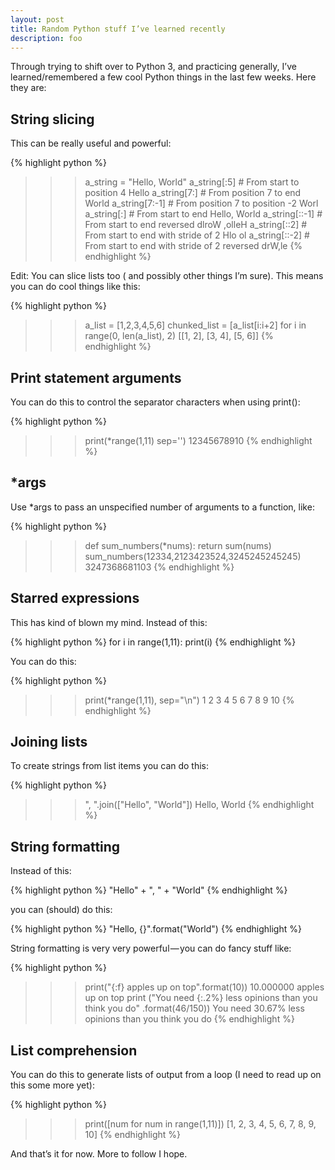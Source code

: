 ```yaml
---
layout: post
title: Random Python stuff I’ve learned recently
description: foo
---
```


Through trying to shift over to Python 3, and practicing generally, I’ve learned/remembered a few cool Python things in the last few weeks. Here they are:

## String slicing

This can be really useful and powerful:

{% highlight python %}
>>> a_string = "Hello, World"
>>> a_string[:5]  # From start to position 4
Hello
>>> a_string[7:]  # From position 7 to end
World
>>> a_string[7:-1]  # From position 7 to position -2
Worl
>>> a_string[:]  # From start to end
Hello, World
>>> a_string[::-1]  # From start to end reversed
dlroW ,olleH
>>> a_string[::2]  # From start to end with stride of 2
Hlo ol
>>> a_string[::-2]  # From start to end with stride of 2 reversed
drW,le
{% endhighlight %}

Edit: You can slice lists too ( and possibly other things I’m sure). This means you can do cool things like this:

{% highlight python %}
>>> a_list = [1,2,3,4,5,6]
>>> chunked_list = [a_list[i:i+2] for i in range(0, len(a_list), 2)
[[1, 2], [3, 4], [5, 6]]
{% endhighlight %}

## Print statement arguments

You can do this to control the separator characters when using print():

{% highlight python %}
>>> print(*range(1,11) sep='')
12345678910
{% endhighlight %}


## *args

Use *args to pass an unspecified number of arguments to a function, like:

{% highlight python %}
>>> def sum_numbers(*nums):
        return sum(nums)
>>> sum_numbers(12334,2123423524,3245245245245)
3247368681103
{% endhighlight %}

## Starred expressions

This has kind of blown my mind. Instead of this:

{% highlight python %}
for i in range(1,11):
    print(i)
{% endhighlight %}

You can do this:

{% highlight python %}
>>> print(*range(1,11), sep="\n")
1 2 3 4 5 6 7 8 9 10
{% endhighlight %}

## Joining lists

To create strings from list items you can do this:

{% highlight python %}
>>> ", ".join(["Hello", "World"])
Hello, World
{% endhighlight %}

## String formatting

Instead of this:

{% highlight python %}
"Hello" + ", " + "World"
{% endhighlight %}

you can (should) do this:

{% highlight python %}
"Hello, {}".format("World")
{% endhighlight %}

String formatting is very very powerful — you can do fancy stuff like:

{% highlight python %}
>>> print("{:f} apples up on top".format(10))
10.000000 apples up on top
>>> print ("You need {:.2%} less opinions than you think you do"
           .format(46/150))
You need 30.67% less opinions than you think you do
{% endhighlight %}

## List comprehension

You can do this to generate lists of output from a loop (I need to read up on this some more yet):

{% highlight python %}
>>> print([num for num in range(1,11)])
[1, 2, 3, 4, 5, 6, 7, 8, 9, 10]
{% endhighlight %}

And that’s it for now. More to follow I hope.
